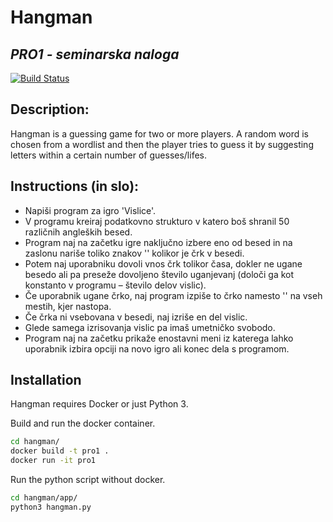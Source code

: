 # Hangman
## _PRO1 - seminarska naloga_


[![Build Status](https://travis-ci.com/xtemp3r/hangman.svg?token=ph3uoqDz9qkCKaARptfe&branch=main)](https://travis-ci.com/xtemp3r/hangman)

## Description:

Hangman is a guessing game for two or more players.
A random word is chosen from a wordlist and then the player tries to guess it by suggesting letters within a certain number of guesses/lifes.

## Instructions (in slo):

 - Napiši program za igro 'Vislice'.
 - V programu kreiraj podatkovno strukturo v katero boš shranil 50 različnih angleških besed.
 - Program naj na začetku igre naključno izbere eno od besed in na zaslonu nariše toliko znakov '' kolikor je črk v besedi.
 - Potem naj uporabniku dovoli vnos črk tolikor časa, dokler ne ugane besedo ali pa preseže dovoljeno število uganjevanj (določi ga kot konstanto v programu – število delov vislic).
 - Če uporabnik ugane črko, naj program izpiše to črko namesto '' na vseh mestih, kjer nastopa.
 - Če črka ni vsebovana v besedi, naj izriše en del vislic.
 - Glede samega izrisovanja vislic pa imaš umetničko svobodo.
 - Program naj na začetku prikaže enostavni meni iz katerega lahko uporabnik izbira opciji na novo igro ali konec dela s programom.



## Installation

Hangman requires Docker or just Python 3.

Build and run the docker container.

```sh
cd hangman/
docker build -t pro1 .
docker run -it pro1
```

Run the python script without docker.

```sh
cd hangman/app/
python3 hangman.py
```